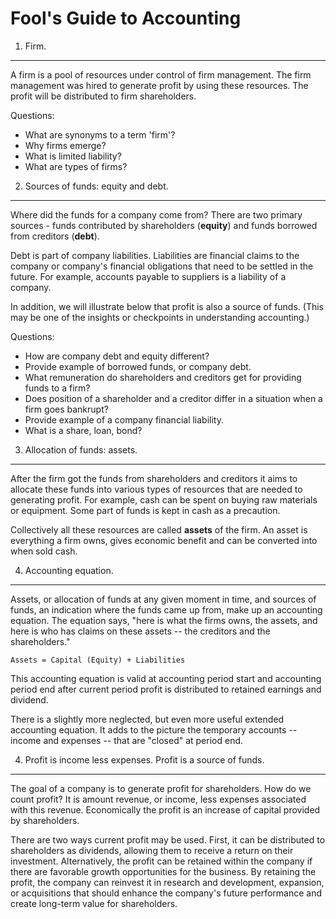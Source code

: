 Fool's Guide to Accounting
=========================

1. Firm.
--------

A firm is a pool of resources under control of firm management. 
The firm management was hired to generate profit by using these resources.
The profit will be distributed to firm shareholders.

Questions:

- What are synonyms to a term 'firm'?
- Why firms emerge? 
- What is limited liability?
- What are types of firms?

2. Sources of funds: equity and debt.
-------------------------------------

Where did the funds for a company come from? There are two primary sources - 
funds contributed by shareholders (**equity**) and funds borrowed from 
creditors (**debt**).

Debt is part of company liabilities. Liabilities are financial claims to
the company or company's financial obligations that need to be settled 
in the future. For example, accounts payable to suppliers is a liability
of a company.

In addition, we will illustrate below that profit is also a source of funds.
(This may be one of the insights or checkpoints in understanding accounting.)

Questions:

- How are company debt and equity different?
- Provide example of borrowed funds, or company debt.
- What remuneration do shareholders and creditors get for providing funds to a firm?
- Does position of a shareholder and a creditor differ in a situation
  when a firm goes bankrupt?
- Provide example of a company financial liability.
- What is a share, loan, bond?

3. Allocation of funds: assets.
-------------------------------

After the firm got the funds from shareholders and creditors
it aims to allocate these funds into various types of resources 
that are needed to generating profit. For example, cash can be 
spent on buying raw materials or equipment. Some part of funds 
is kept in cash as a precaution.

Collectively all these resources are called **assets** of the firm.
An asset is everything a firm owns, gives economic benefit 
and can be converted into when sold cash.

4. Accounting equation.
-----------------------

Assets, or allocation of funds at any given moment in time,
and sources of funds, an indication where the funds came up from,
make up an accounting equation. The equation says, "here is
what the firms owns, the assets, and here is who has claims 
on these assets -- the creditors and the shareholders." 

```
Assets = Capital (Equity) + Liabilities
```

This accounting equation is valid at accounting period start
and accounting period end after current period profit is 
distributed to retained earnings and dividend. 

There is a slightly more neglected, but even more useful
extended accounting equation. It adds to the picture the temporary
accounts -- income and expenses -- that are "closed" at period end.

4. Profit is income less expenses. Profit is a source of funds.
---------------------------------------------------------------

The goal of a company is to generate profit for shareholders.
How do we count profit? It is amount revenue, or income,
less expenses associated with this revenue. Economically the profit
is an increase of capital provided by shareholders. 


There are two ways current profit may be used. First, it can be distributed to shareholders as dividends, allowing them to receive a return on their investment. Alternatively, the profit can be retained within the company if there are favorable growth opportunities for the business. By retaining the profit, the company can reinvest it in research and development, expansion, or acquisitions that should enhance the company's future performance and create long-term value for shareholders.



